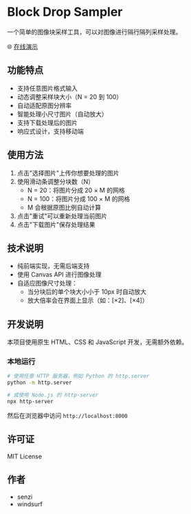 # Block Drop Sampler

一个简单的图像块采样工具，可以对图像进行隔行隔列采样处理。

🌐 [在线演示](https://drop.closeai.moe)

## 功能特点

- 支持任意图片格式输入
- 动态调整采样块大小（N = 20 到 100）
- 自动适配原图分辨率
- 智能处理小尺寸图片（自动放大）
- 支持下载处理后的图片
- 响应式设计，支持移动端

## 使用方法

1. 点击"选择图片"上传你想要处理的图片
2. 使用滑动条调整分块数（N）
   - N = 20：将图片分成 20 × M 的网格
   - N = 100：将图片分成 100 × M 的网格
   - M 会根据原图比例自动计算
3. 点击"重试"可以重新处理当前图片
4. 点击"下载图片"保存处理结果

## 技术说明

- 纯前端实现，无需后端支持
- 使用 Canvas API 进行图像处理
- 自适应图像尺寸处理：
  - 当分块后的单个块大小小于 10px 时自动放大
  - 放大倍率会在界面上显示（如：[×2]、[×4]）

## 开发说明

本项目使用原生 HTML、CSS 和 JavaScript 开发，无需额外依赖。

### 本地运行

```bash
# 使用任意 HTTP 服务器，例如 Python 的 http.server
python -m http.server

# 或使用 Node.js 的 http-server
npx http-server
```

然后在浏览器中访问 `http://localhost:8000`

## 许可证

MIT License

## 作者

- senzi
- windsurf

